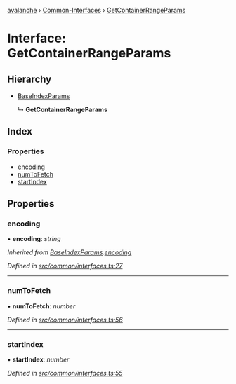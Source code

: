 [avalanche](../README.md) › [Common-Interfaces](../modules/common_interfaces.md) › [GetContainerRangeParams](common_interfaces.getcontainerrangeparams.md)

# Interface: GetContainerRangeParams

## Hierarchy

* [BaseIndexParams](common_interfaces.baseindexparams.md)

  ↳ **GetContainerRangeParams**

## Index

### Properties

* [encoding](common_interfaces.getcontainerrangeparams.md#encoding)
* [numToFetch](common_interfaces.getcontainerrangeparams.md#numtofetch)
* [startIndex](common_interfaces.getcontainerrangeparams.md#startindex)

## Properties

###  encoding

• **encoding**: *string*

*Inherited from [BaseIndexParams](common_interfaces.baseindexparams.md).[encoding](common_interfaces.baseindexparams.md#encoding)*

*Defined in [src/common/interfaces.ts:27](https://github.com/ava-labs/avalanchejs/blob/40de7e6/src/common/interfaces.ts#L27)*

___

###  numToFetch

• **numToFetch**: *number*

*Defined in [src/common/interfaces.ts:56](https://github.com/ava-labs/avalanchejs/blob/40de7e6/src/common/interfaces.ts#L56)*

___

###  startIndex

• **startIndex**: *number*

*Defined in [src/common/interfaces.ts:55](https://github.com/ava-labs/avalanchejs/blob/40de7e6/src/common/interfaces.ts#L55)*
